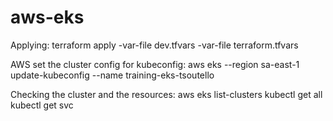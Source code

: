 # aws-eks

Applying:
terraform apply -var-file dev.tfvars -var-file terraform.tfvars

AWS set the cluster config for kubeconfig:
aws eks --region sa-east-1 update-kubeconfig --name training-eks-tsoutello

Checking the cluster and the resources:
aws eks list-clusters
kubectl get all
kubectl get svc

